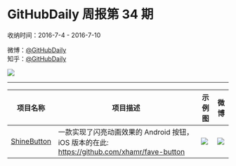 # GitHubDaily 周报第 34 期

收纳时间：2016-7-4 - 2016-7-10

微博：[@GitHubDaily](https://weibo.com/GitHubDaily)    
知乎：[@GitHubDaily](https://www.zhihu.com/people/githubdaily)

![](https://raw.githubusercontent.com/GitHubDaily/GitHubDaily/master/assets/weixin.png)

---

项目名称 | 项目描述 | 示例图 | 微博
--- | --- | --- | ---
[ShineButton](https://github.com/ChadCSong/ShineButton) | 一款实现了闪亮动画效果的 Android 按钮， iOS 版本的在此: https://github.com/xhamr/fave-button | ![](http://ww1.sinaimg.cn/large/006fiYtfjw1f5osg58q66g30ci05kdsq.gif) | [![](https://raw.githubusercontent.com/GitHubDaily/GitHubDaily/master/assets/sina_logo.png)](https://weibo.com/5722964389/DEbTBsmyd)
